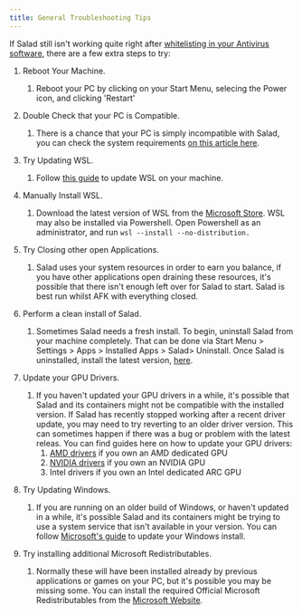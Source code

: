 ```yaml
---
title: General Troubleshooting Tips
---
```


If Salad still isn't working quite right after
[whitelisting in your Antivirus software](/docs/Troubleshooting/Antivirus/), there are a few extra steps to try:

1. Reboot Your Machine.
   1. Reboot your PC by clicking on your Start Menu, selecing the Power icon, and clicking 'Restart'

2. Double Check that your PC is Compatible.
   1. There is a chance that your PC is simply incompatible with Salad, you can check the system requirements
      [on this article here](/docs/FAQ/Compatibility/78-is-my-machine-compatible-with-salad).

3. Try Updating WSL.
   1. Follow [this guide](/docs/Guides/Your-PC/352-how-to-update-the-wsl-kernel-on-your-machine) to update WSL on your
      machine.

4. Manually Install WSL.
   1. Download the latest version of WSL from the
      [Microsoft Store](https://apps.microsoft.com/detail/9p9tqf7mrm4r?hl=en-us&gl=US). WSL may also be installed via
      Powershell. Open Powershell as an administrator, and run `wsl --install --no-distribution.`

5. Try Closing other open Applications.
   1. Salad uses your system resources in order to earn you balance, if you have other applications open draining these
      resources, it's possible that there isn't enough left over for Salad to start. Salad is best run whilst AFK with
      everything closed.

6. Perform a clean install of Salad.
   1. Sometimes Salad needs a fresh install. To begin, uninstall Salad from your machine completely. That can be done
      via Start Menu &gt; Settings &gt; Apps &gt; Installed Apps &gt; Salad&gt; Uninstall. Once Salad is uninstalled,
      install the latest version, [here](https://salad.com/download).

7. Update your GPU Drivers.
   1. If you haven't updated your GPU drivers in a while, it's possible that Salad and its containers might not be
      compatible with the installed version. If Salad has recently stopped working after a recent driver update, you may
      need to try reverting to an older driver version. This can sometimes happen if there was a bug or problem with the
      latest releas. You can find guides here on how to update your GPU drivers:
      1. [AMD drivers](/docs/Guides/Your-PC/175-how-to-update-my-amd-drivers) if you own an AMD dedicated GPU
      2. [NVIDIA drivers](/docs/Guides/Your-PC/174-how-to-update-my-nvidia-drivers) if you own an NVIDIA GPU
      3. Intel drivers if you own an Intel dedicated ARC GPU

8. Try Updating Windows.
   1. If you are running on an older build of Windows, or haven't updated in a while, it's possible Salad and its
      containers might be trying to use a system service that isn't available in your version. You can follow
      [Microsoft's guide](https://support.microsoft.com/en-us/windows/update-windows-3c5ae7fc-9fb6-9af1-1984-b5e0412c556a)
      to update your Windows install.

9. Try installing additional Microsoft Redistributables.
   1. Normally these will have been installed already by previous applications or games on your PC, but it's possible
      you may be missing some. You can install the required Official Microsoft Redistributables from the
      [Microsoft Website](https://aka.ms/vs/17/release/vc_redist.x64.exe).
